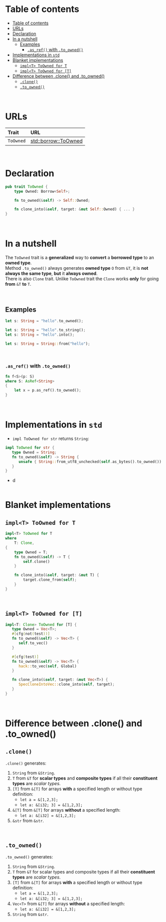 # Table of contents
- [Table of contents](#table-of-contents)
- [URLs](#urls)
- [Declaration](#declaration)
- [In a nutshell](#in-a-nutshell)
  - [Examples](#examples)
    - [`.as_ref()` with `.to_owned()`](#as_ref-with-to_owned)
- [Implementations in `std`](#implementations-in-std)
- [Blanket implementations](#blanket-implementations)
  - [`impl<T> ToOwned for T`](#implt-toowned-for-t)
  - [`impl<T> ToOwned for [T]`](#implt-toowned-for-t-1)
- [Difference between .clone() and .to\_owned()](#difference-between-clone-and-to_owned)
  - [`.clone()`](#clone)
  - [`.to_owned()`](#to_owned)

<br>

# URLs
|Trait|URL|
|:----|:------------|
|`ToOwned`|[std::borrow::ToOwned](https://doc.rust-lang.org/std/borrow/trait.ToOwned.html)|

<br>

# Declaration
```Rust
pub trait ToOwned {
    type Owned: Borrow<Self>;

    fn to_owned(&self) -> Self::Owned;

    fn clone_into(&self, target: &mut Self::Owned) { ... }
}
```

<br>

# In a nutshell
The `ToOwned` trait is a **generalized** way to **convert** a **borrowed type** to an **owned type**.<br>
Method `.to_owned()` always generates **owned type** `O` from `&T`, it is **not always the same type**, **but** it **always owned**.<br>
There is also `Clone` trait. Unlike `ToOwned` trait the `Clone` works **only** for going **from** `&T` **to** `T`.<br>

<br>

## Examples
```rust
let s: String = "hello".to_owned();

let s: String = "hello".to_string();
let s: String = "hello".into();

let s: String = String::from("hello");
```

<br>

### `.as_ref()` with `.to_owned()`
```Rust
fn f<S>(p: S)
where S: AsRef<String>
{ 
    let x = p.as_ref().to_owned();
}
```

<br>

# Implementations in `std`
- `impl ToOwned for str` returns `String`:
```rust
impl ToOwned for str {
   type Owned = String;
   fn to_owned(&self) -> String {
      unsafe { String::from_utf8_unchecked(self.as_bytes().to_owned()) }
   }
}
```
- d
```rust
```


# Blanket implementations
## `impl<T> ToOwned for T`
```rust
impl<T> ToOwned for T
where
    T: Clone,
{
    type Owned = T;
    fn to_owned(&self) -> T {
        self.clone()
    }

    fn clone_into(&self, target: &mut T) {
        target.clone_from(self);
    }
}
```

<br>

## `impl<T> ToOwned for [T]`
```rust
impl<T: Clone> ToOwned for [T] {
   type Owned = Vec<T>;
   #[cfg(not(test))]
   fn to_owned(&self) -> Vec<T> {
      self.to_vec()
   }

   #[cfg(test)]
   fn to_owned(&self) -> Vec<T> {
      hack::to_vec(self, Global)
   }

   fn clone_into(&self, target: &mut Vec<T>) {
      SpecCloneIntoVec::clone_into(self, target);
   }
}
```

<br>

# Difference between .clone() and .to_owned()
## `.clone()`
`.clone()` generates:
1. `String` from `&String`.
2. `T` from `&T` for **scalar types** and **composite types** if all their **constituent types** are *scalar types*.
3. `[T]` from `&[T]` for arrays **with** a specified length or without type definition:
   - `let a = &[1,2,3];`
   - `let a: &[i32; 3] = &[1,2,3];`
4. `&[T]` from `&[T]` for arrays **without** a specified length:
   - `let a: &[i32] = &[1,2,3];`
5. `&str` from `&str`.

<br>

## `.to_owned()`
`.to_owned()` generates:
1. `String` from `&String`.
2. `T` from `&T` for scalar types and composite types if all their **constituent types** are *scalar types*.
3. `[T]` from `&[T]` for arrays **with** a specified length or without type definition:
   - `let a = &[1,2,3];`
   - `let a: &[i32; 3] = &[1,2,3];`
4. `Vec<T>` from `&[T]` for arrays **without** a specified length:
   - `let a: &[i32] = &[1,2,3];`
5. `String` from `&str`.
